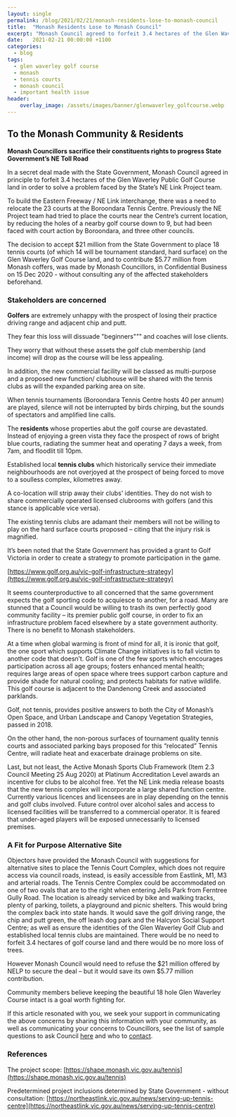 ```yaml
---
layout: single
permalink: /blog/2021/02/21/monash-residents-lose-to-monash-council
title:  "Monash Residents Lose to Monash Council"
excerpt: "Monash Council agreed to forfeit 3.4 hectares of the Glen Waverley Public Golf Course land."
date:   2021-02-21 00:00:00 +1100
categories:
  - blog
tags:
  - glen waverley golf course
  - monash
  - tennis courts
  - monash council
  - important health issue
header:
    overlay_image: /assets/images/banner/glenwaverley_golfcourse.webp
---
```


## To the Monash Community & Residents

**Monash Councillors sacrifice their constituents rights to progress State Government’s NE Toll Road**

In a secret deal made with the State Government, Monash Council agreed in principle to forfeit 3.4 hectares of the Glen Waverley Public Golf Course land in order to solve a problem faced by the State’s NE Link Project team.

To build the Eastern Freeway / NE Link interchange, there was a need to relocate the 23 courts at the Boroondara Tennis Centre. Previously the NE Project team had tried to place the courts near the Centre’s current location, by reducing the holes of a nearby golf course down to 9, but had been faced with court action by Boroondara, and three other councils.

The decision to accept $21 million from the State Government to place 18 tennis courts (of which 14 will be tournament standard, hard surface) on the Glen Waverley Golf Course land, and to contribute $5.77 million from Monash coffers, was made by Monash Councillors, in Confidential Business on 15 Dec 2020 -  without consulting any of the affected stakeholders beforehand.

### Stakeholders are concerned

**Golfers** are extremely unhappy with the prospect of losing their practice driving range and adjacent chip and putt.

They fear this loss will dissuade "beginners"”" and coaches will lose clients.

They worry that without these assets the golf club membership (and income) will drop as the course will be less appealing.

In addition, the new commercial facility will be classed as multi-purpose and a proposed new function/ clubhouse will be shared with the tennis clubs as will the expanded parking area on site.

When tennis tournaments (Boroondara Tennis Centre hosts 40 per annum) are played, silence will not be  interrupted by birds chirping, but the sounds of spectators and amplified line calls.

The **residents** whose properties abut the golf course are devastated. Instead of enjoying a green vista they face the prospect of rows of bright blue courts, radiating the summer heat and operating 7 days a week, from 7am, and floodlit till 10pm.

Established local **tennis clubs** which historically service their immediate neighbourhoods are not overjoyed at the prospect of  being forced to move to a soulless complex, kilometres away.

A co-location will strip away their clubs’ identities. They do not wish to share commercially operated licensed clubrooms with golfers (and this stance is applicable vice versa).

The existing tennis clubs are adamant their members will not be willing to play on the hard surface courts proposed – citing that the injury risk is magnified.

It’s been noted that the State Government has provided a grant to Golf Victoria in order to create a strategy to promote participation in the game.

[https://www.golf.org.au/vic-golf-infrastructure-strategy](https://www.golf.org.au/vic-golf-infrastructure-strategy)

It seems counterproductive to all concerned that the same government expects the golf sporting code to acquiesce to another, for a road.  Many are stunned that a Council would be willing to trash its own perfectly good community facility – its premier public golf course, in order to fix an infrastructure  problem faced elsewhere by a state government authority. There is no benefit to Monash stakeholders.

At a time when global warming  is front of mind for all, it is ironic that golf, the one sport which supports Climate Change initiatives is to fall victim to another code that doesn’t.  Golf is one of the few sports which encourages participation across all age groups;  fosters enhanced mental health; requires large areas of open space where trees support carbon capture and provide shade for natural cooling; and protects habitats for native wildlife.  This golf course is adjacent to the Dandenong Creek and associated parklands.

Golf, not tennis, provides positive answers to both the City of Monash’s Open Space, and Urban Landscape and Canopy Vegetation Strategies, passed in 2018.

On the other hand, the non-porous surfaces of tournament quality tennis courts and associated parking bays proposed for this “relocated” Tennis Centre,  will radiate heat and exacerbate drainage problems on site.

Last, but not least, the Active Monash Sports Club Framework (Item 2.3 Council Meeting 25 Aug 2020) at Platinum Accreditation Level awards an incentive for clubs to be alcohol free. Yet the NE Link media release boasts that the new tennis complex will incorporate a large shared function centre. Currently various licences and licensees are in play depending on the tennis and golf clubs involved. Future control over alcohol sales and access to licensed facilities will be transferred to a commercial operator. It is feared that under-aged  players will be exposed unnecessarily to licensed premises.

### A Fit for Purpose Alternative Site

Objectors have provided the Monash Council with suggestions for alternative sites to place the Tennis Court Complex, which does not require access via council roads, instead, is easily accessible from Eastlink, M1, M3 and arterial roads. The Tennis Centre Complex could be accommodated on one of two ovals that are to the right when entering Jells Park from Ferntree Gully Road. The location is already serviced by bike and walking tracks, plenty of parking, toilets, a playground and picnic shelters. This would bring the complex back into state hands. It would save the golf driving range, the chip and putt green, the off leash dog park and the Halcyon Social Support Centre; as well as ensure the identities of the Glen Waverley Golf Club and established local tennis clubs are maintained. There would be no need to forfeit 3.4 hectares of golf course land and there would be no more loss of trees.

However Monash Council would need to refuse the $21 million offered by NELP to secure the deal – but it would save its own $5.77 million contribution.

Community members believe keeping the beautiful 18 hole Glen Waverley Course intact is a goal worth fighting for.

If this article resonated with you, we seek your support in communicating the above concerns by sharing this information with your community, as well as communicating your concerns to Councillors, see the list of sample questions to ask Council [here](/blog/2021/02/02/questions-and-contacts#residents--community) and who to [contact](/blog/2021/02/02/questions-and-contacts#contacts).

### References

The project scope: [https://shape.monash.vic.gov.au/tennis](https://shape.monash.vic.gov.au/tennis)

Predetermined project inclusions determined by State Government - without consultation: [https://northeastlink.vic.gov.au/news/serving-up-tennis-centre](https://northeastlink.vic.gov.au/news/serving-up-tennis-centre)
